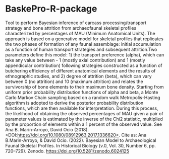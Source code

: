 # BaskePro-R-package
Tool to perform Bayesian inference of carcass processing/transport strategy and bone attrition from archaeofaunal skeletal profiles characterized by percentages of MAU (Minimum Anatomical Units). The approach is based on a generative model for skeletal profiles that replicates the two phases of formation of any faunal assemblage: initial accumulation as a function of human transport strategies and subsequent attrition.Two parameters define this model: 1) the transport preference (alpha), which can take any value between - 1 (mostly axial contribution) and 1 (mostly appendicular contribution) following strategies constructed as a function of butchering efficiency of different anatomical elements and the results of ethnographic studies, and 2) degree of attrition (beta), which can vary between 0 (no attrition) and 10 (maximum attrition) and relates the survivorship of bone elements to their maximum bone density. Starting from uniform prior probability distribution functions of alpha and beta, a Monte Carlo Markov Chain sampling based on a random walk Metropolis-Hasting algorithm is adopted to derive the posterior probability distribution functions, which are then available for interpretation. During this process, the likelihood of obtaining the observed percentages of MAU given a pair of parameter values is estimated by the inverse of the Chi2 statistic, multiplied by the proportion of elements within a 1 percent of the observed value. See Ana B. Marín-Arroyo, David Ocio (2018).&lt;DOI:https://doi.org/10.1080/08912963.2017.1336620>.
Cite as: Ana B.Marin-Arroyo, & David Ocio. (2022). Bayesian Model to Archaeological Faunal Skeletal Profiles. In Historical Biology (v.0, Vol. 30, Number 6, pp. 720–729). Zenodo. https://doi.org/10.5281/zenodo.6024125
